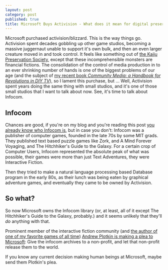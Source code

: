 ```yaml
---
layout: post
category: post
published: true
title: Microsoft Buys Activision - What does it mean for digital preservation?
---
```

Microsoft purchased activision/blizzard. This is the way things go. Activision spent decades gobbling up other game studios, becoming a massive juggernaut unable to support it's own bulk, and then an even larger creature moved in and took control. It feels like something out of [the Kaiju Preservation Society](https://en.wikipedia.org/wiki/The_Kaiju_Preservation_Society), except that these incomprehensible monsters are financial fictions. The consolidation of the control of media production in to an ever shrinking number of hands is one of the biggest problems of our age (and the subject of [my recent book _Community Media: a Handbook for Revolutions in DIY TV_](https://communitymedia.network)), so I lament this purchase, but ... Well, Activision spent years doing the same thing with small studios, and it's one of those small studios that I want to talk about now. See, it's time to talk about Infocom. 

## Infocom

Chances are good, if you're on my blog and you're reading this post [you already know who Infocom is](https://ajroach42.com/10-essential-interactive-fiction-games-for-beginners/), but in case you don't: Infocom was a publisher of computer games, founded in the late 70s by some MIT grads. They published text based puzzle games like Zork, and A Mind Forever Voyaging, and The Hitchhiker's Guide to the Galaxy. For a certain crop of Computer Users, Infocom represented the absolute peak of what was possible, their games were more than just Text Adventures, they were Interactive Fiction. 

Then they tried to make a natural language processing based Database program in the early 80s, as their lunch was being eaten by graphical adventure games, and eventually they came to be owned by Activision. 

## So what? 

So now Microsoft owns the Infocom library (or, at least, all of it except The Hitchhiker's Guide to the Galaxy, probably.) and it seems unlikely that they'll *do* anything with that. 

Prominent member of the interactive fiction community (and [the author of one of my favorite games of all time](https://ajroach42.com/gaming-when-i-was-9-a-social-media-post-from-2013/)) [Andrew Plotkin is making a plea to Microsoft](https://blog.zarfhome.com/2023/10/microsoft-consumes-activision): Give the infocom archives to a non-profit, and let that non-profit release them to the world. 

If you know any current decision making human beings at Microsoft, maybe send them Plotkin's plea.
